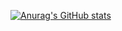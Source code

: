 [![Anurag's GitHub stats](https://github-readme-stats.vercel.app/api?username=Cptmacmillan2022007&title_color=00ddff&text_color=00ffff&bg_color=00a6ff,00ccff,006aff&hide_border=true)](https://github.com/anuraghazra/github-readme-stats)
